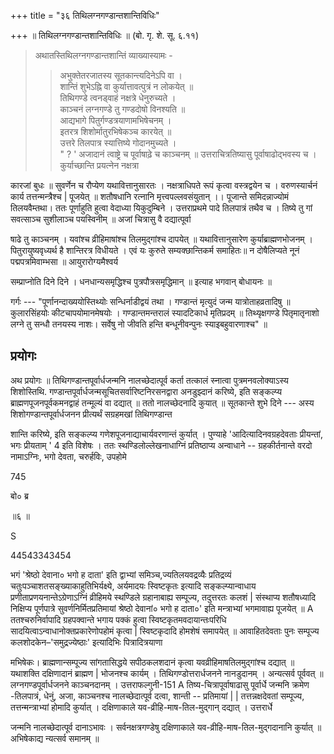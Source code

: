 +++
title = "३६ तिथिलग्नगण्डान्तशान्तिविधिः"

+++
॥ तिथिलग्नगण्डान्तशान्तिविधिः ॥ (बो. गृ. शे. सू. ६.११) 

> अथातस्तिथिलग्नगण्डान्तशान्तिं व्याख्यास्यामः - 
>
>> अभुक्तेतरजातस्य सूतकान्त्यदिनेऽपि वा ।  
शान्तिं शुभेऽह्नि वा कुर्यात्तावत्पुत्रं न लोकयेत् ॥  
तिथिगण्डे त्वनड्वाहं नक्षत्रे धेनुरुच्यते ।  
काञ्चनं लग्नगण्डे तु गण्डदोषो विनश्यति ॥  
आद्यभागे पितुर्गण्डत्रयाणामभिषेचनम् ।  
इतरत्र शिशोर्मातुरभिषेकञ्च कारयेत् ॥  
उत्तरे तिलपात्र स्यात्तिष्ये गोदानमुच्यते ।  
"
?
'
अजादानं त्वाष्ट्रे च पूर्वाषाढ़े च काञ्चनम् ॥ उत्तराचित्रतिष्यासु पूर्वाषाढोद्भवस्य च । कुर्याच्छान्ति प्रयत्नेन नक्षत्रा

कारजां बुधः ॥ सुवर्णेन च रौप्येण यथावित्तानुसारतः । नक्षत्राधिपते रूपं कृत्वा वस्त्रद्वयेन च । वरुणस्यार्चनं कार्य तत्तन्मन्त्रैश्च | पूजयेत् ॥ शतौषधानि रत्नानि मृत्त्वपल्लवसंयुतान् ।। पूजान्ते समिदन्नाज्योमं तिलयवैम्तथा। ततः पूर्णाहुति हुत्वा वेदाध्या यिकुदुम्बिने । उत्तराप्रथमे पादे तिलपात्रं तथैव च । तिष्ये तु गां सवत्साञ्च सुशीलाञ्च पयस्विनीम् ॥ अजां चित्रासु वै दद्यात्पूर्वा

षाढे तु काञ्चनम् । यवांश्च व्रीहिमाषांश्च तिलमुद्गांश्च दापयेत् ॥ यथावित्तानुसारेण कुर्याब्राह्मणभोजनम् । पितुरायुष्यवृध्यर्थ है शान्तिरत्र विधीयते । एवं यः कुरुते सम्यक्छान्तिकर्म समाहितः॥ न दोषैलिप्यते नूनं पद्मपत्रमिवाम्भसा ॥ आयुरारोग्यमैश्वर्य

सम्प्राप्नोति दिने दिने । धनधान्यसमृद्धिश्च पुत्रपौत्रसमृद्धिमान् ॥ इत्याह भगवान् बोधायनः ॥

गर्गः --- "पूर्णानन्दाख्ययोस्तिथ्योः सन्धिर्नाडीद्वयं तथा । गण्डान्तं मृत्युदं जन्म यात्रोताहव्रतादिषु ॥ कुलारसिंहयोः कीटचापयोमानमेषयोः । गण्डान्तमन्तरालं स्यादटिकार्ध मृतिप्रदम् ॥ तिथ्यृक्षगण्डे पितृमातृनाशो लग्ने तु सन्धौ तनयस्य नाशः। सर्वेषु नो जीवति हन्ति बन्धूनीवन्पुनः स्याइबहुवारणाश्च" ॥
## प्रयोगः
अथ प्रयोगः ॥ तिथिगण्डान्तपूर्वार्धजन्मनि नालच्छेदात्पूर्व कर्ता तत्कालं स्नात्वा पुत्रमनवलोक्याऽस्य शिशोस्तिथि. गण्डान्तपूर्वार्धजन्मसूचितसर्वारिष्टनिरसनद्वारा अनडुझ्दानं करिष्ये, इति सङ्कल्प्य ब्राह्मणपूजनपूर्वकमनद्वाहं तन्मूल्यं वा दद्यात् ॥ ततो नालच्छेदनादि कुयात् ॥ सूतकान्ते शुभे दिने --- अस्य शिशोगण्डान्तपूर्वार्धजनन प्रीत्यर्थं सग्रहमखां तिथिगण्डान्त

शान्ति करिष्ये, इति सङ्कल्प्य गणेशपूजनाद्याचार्यवरणान्तं कुर्यात् । पुण्याहे 'आदित्यादिनवग्रहदेवताः प्रीयन्तां, भगः प्रीयताम् ' 4 इति विशेषः । ततः स्थण्डिलोल्लेखनाधाग्निं प्रतिष्ठाप्य अन्वाधाने -- ग्रहकीर्तनान्ते वरदो नामाऽग्निः, भगो देवता, चरुर्हविः, उपहोमे

745

बो० ब्र

॥६ ॥

S

44543343454

भगं 'श्रेष्ठो देवाना० भगो ह दाता' इति द्वाभ्यां समिञ्च,ज्यतिलयवद्रव्यैः प्रतिद्रव्यं चतुःपञ्चाशतसङ्ख्याकाहुतिभिर्यक्ष्ये, अर्यमादयः स्विष्टकृतः इत्यादि सङ्कल्प्यान्वाधाय प्रणीताप्रणयनान्तेऽग्रेणाऽग्निं व्रीहिमये स्थण्डिले ग्रहानाबाह्य सम्पूज्य, तदुत्तरतः कलशं | संस्थाप्य शतौषध्यादि निक्षिप्य पूर्णपात्रे सुवर्णनिर्मितप्रतिमायां श्रेष्ठो देवानां० भगो ह दाता०' इति मन्त्राभ्यां भगमावाह्य पूजयेत् ॥ A ततश्चरुनिर्वापादि ग्रहपक्वान्ते भगाय पक्कं हुत्वा स्विष्टकृतमवदायान्तःपरिधि सादयित्वाऽन्वाधानोक्तप्रकारेणोपहोमं कृत्वा | स्विष्टकृदादि होमशेषं समापयेत् ॥ आवाहितदेवताः पुनः सम्पूज्य कलशोदकेन–'समुद्रज्येष्ठाः' इत्यादिभिः पित्रादित्रयाणा

मभिषेकः। ब्राह्मणान्सम्पूज्य सांगतासिद्धये सपीठकलशदानं कृत्वा यवव्रीहिमाषतिलमुद्गांश्च दद्यात् ॥ यथाशक्ति दक्षिणादानं ब्राह्मण | भोजनश्च कार्यम् । तिथिगण्डोत्तरार्धजनने नानडुदानम् । अन्यत्सर्व पूर्ववत् ॥ लग्नगण्डपूर्वार्धजनने काञ्चनदानम् । उत्तराफल्गुनी-151 A तिष्य-चित्रापूर्वाषाढासु पूर्वार्धे जन्मनि क्रमेण -तिलपात्रं, धेनुं, अजा, काञ्चनश्च नालच्छेदात्पूर्व दत्वा, शान्ती -- प्रतिमायां | | तत्तन्नक्षदेवतां सम्पूज्य, तत्तन्मन्त्राभ्यां होमादि कुर्यात् । दक्षिणाकाले यव-व्रीहि-माष-तिल-मुद्गान् दद्यात् । उत्तरार्धे

जन्मनि नालच्छेदात्पूर्व दानाऽभावः । सर्वनक्षत्रगण्डेषु दक्षिणाकाले यव-व्रीहि-माष-तिल-मुद्गदानानि कुर्यात् ॥ अभिषेकाद्य न्यत्सर्व समानम् ॥
